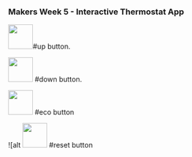 ### Makers Week 5 - Interactive Thermostat App

<img src="http://image.flaticon.com/icons/svg/56/56690.svg" height="50" width="50">#up button.

<img src="http://s18.postimg.org/nwgb93zc9/down.png" height="50" width="50"> #down button.

<img src="http://pazvizcainoconsultores.com/wp-content/uploads/icono-bombilla-verde-4.png" height="50" width="50"> #eco button

![alt <img src="http://www.clipartbest.com/cliparts/7Ta/KLb/7TaKLb6Xc.png" height="50" width="50"> #reset button
